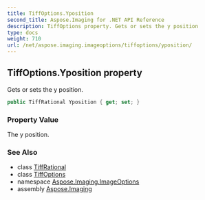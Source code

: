 ```yaml
---
title: TiffOptions.Yposition
second_title: Aspose.Imaging for .NET API Reference
description: TiffOptions property. Gets or sets the y position
type: docs
weight: 710
url: /net/aspose.imaging.imageoptions/tiffoptions/yposition/
---
```

## TiffOptions.Yposition property

Gets or sets the y position.

```csharp
public TiffRational Yposition { get; set; }
```

### Property Value

The y position.

### See Also

* class [TiffRational](../../../aspose.imaging.fileformats.tiff/tiffrational/)
* class [TiffOptions](../)
* namespace [Aspose.Imaging.ImageOptions](../../tiffoptions/)
* assembly [Aspose.Imaging](../../../)


